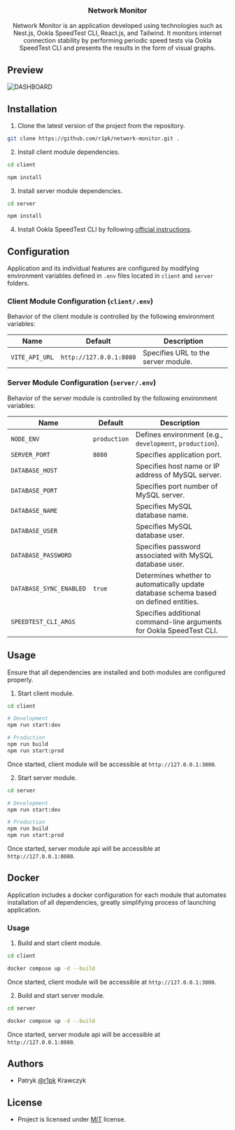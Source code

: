<div align="center">
  <h3 align="center">Network Monitor</h3>
  <p align="center">
    Network Monitor is an application developed using technologies such as Nest.js, Ookla SpeedTest CLI, React.js, and Tailwind. It monitors internet connection stability by performing periodic speed tests via Ookla SpeedTest CLI and presents the results in the form of visual graphs.
  </p>
</div>

## Preview

![DASHBOARD](https://i.imgur.com/yHszWZA.png)

## Installation

1. Clone the latest version of the project from the repository.

```bash
git clone https://github.com/r1pk/network-monitor.git .
```

2. Install client module dependencies.

```bash
cd client

npm install
```

3. Install server module dependencies.

```bash
cd server

npm install
```

4. Install Ookla SpeedTest CLI by following [official instructions](https://www.speedtest.net/apps/cli).

## Configuration

Application and its individual features are configured by modifying environment variables defined in `.env` files located in `client` and `server` folders.

### Client Module Configuration (`client/.env`)

Behavior of the client module is controlled by the following environment variables:

| Name           | Default                 | Description                         |
| -------------- | ----------------------- | ----------------------------------- |
| `VITE_API_URL` | `http://127.0.0.1:8080` | Specifies URL to the server module. |

### Server Module Configuration (`server/.env`)

Behavior of the server module is controlled by the following environment variables:

| Name                    | Default      | Description                                                                           |
| ----------------------- | ------------ | ------------------------------------------------------------------------------------- |
| `NODE_ENV`              | `production` | Defines environment (e.g., `development`, `production`).                              |
| `SERVER_PORT`           | `8080`       | Specifies application port.                                                           |
| `DATABASE_HOST`         |              | Specifies host name or IP address of MySQL server.                                    |
| `DATABASE_PORT`         |              | Specifies port number of MySQL server.                                                |
| `DATABASE_NAME`         |              | Specifies MySQL database name.                                                        |
| `DATABASE_USER`         |              | Specifies MySQL database user.                                                        |
| `DATABASE_PASSWORD`     |              | Specifies password associated with MySQL database user.                               |
| `DATABASE_SYNC_ENABLED` | `true`       | Determines whether to automatically update database schema based on defined entities. |
| `SPEEDTEST_CLI_ARGS`    |              | Specifies additional command-line arguments for Ookla SpeedTest CLI.                  |

## Usage

Ensure that all dependencies are installed and both modules are configured properly.

1. Start client module.

```bash
cd client

# Development
npm run start:dev

# Production
npm run build
npm run start:prod
```

Once started, client module will be accessible at `http://127.0.0.1:3000`.

2. Start server module.

```bash
cd server

# Development
npm run start:dev

# Production
npm run build
npm run start:prod
```

Once started, server module api will be accessible at `http://127.0.0.1:8080`.

## Docker

Application includes a docker configuration for each module that automates installation of all dependencies, greatly simplifying process of launching application.

### Usage

1. Build and start client module.

```bash
cd client

docker compose up -d --build
```

Once started, client module will be accessible at `http://127.0.0.1:3000`.

2. Build and start server module.

```bash
cd server

docker compose up -d --build
```

Once started, server module api will be accessible at `http://127.0.0.1:8080`.

## Authors

- Patryk [@r1pk](https://github.com/r1pk) Krawczyk

## License

- Project is licensed under [MIT](LICENSE.md) license.
